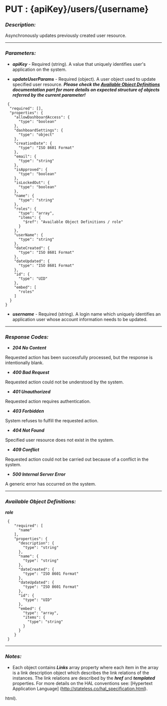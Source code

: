 
# PUT : {apiKey}/users/{username} 

### *Description:* 
Asynchronously updates previously created user resource. 



* * *
### *Parameters:*


- ***apiKey*** - Required (string). A value that uniquely identifies user&#39;s application on the system. 


- ***updateUserParams*** - Required (object). A user object used to update specified user resource. 
***Please check the [Available Object Definitions](#available-object-definitions) documentation part for more details on expected structure of objects referred by the current parameter!***

```
 {
  "required": [],
  "properties": {
    "allowDashboardAccess": {
      "type": "boolean"
    },
    "dashboardSettings": {
      "type": "object"
    },
    "creationDate": {
      "type": "ISO 8601 Format"
    },
    "email": {
      "type": "string"
    },
    "isApproved": {
      "type": "boolean"
    },
    "isLockedOut": {
      "type": "boolean"
    },
    "name": {
      "type": "string"
    },
    "roles": {
      "type": "array",
      "items": {
        "$ref": "Available Object Definitions / role"
      }
    },
    "userName": {
      "type": "string"
    },
    "dateCreated": {
      "type": "ISO 8601 Format"
    },
    "dateUpdated": {
      "type": "ISO 8601 Format"
    },
    "id": {
      "type": "UID"
    },
    "embed": [
      "roles"
    ]
  }
} 

```

- ***username*** - Required (string). A login name which uniquely identifies an application user whose account information needs to be updated. 


* * *
### *Response Codes:*


- ***204  No Content*** 

 Requested action has been successfully processed, but the response is intentionally blank. 


- ***400  Bad Request*** 

 Requested action could not be understood by the system. 


- ***401  Unauthorized*** 

 Requested action requires authentication. 


- ***403  Forbidden*** 

 System refuses to fulfill the requested action. 


- ***404  Not Found*** 

 Specified user resource does not exist in the system. 


- ***409  Conflict*** 

 Requested action could not be carried out because of a conflict in the system. 


- ***500  Internal Server Error*** 

 A generic error has occurred on the system. 



* * *
### *Available Object Definitions:*

***role***

```
 {
    "required": [
      "name"
    ],
    "properties": {
      "description": {
        "type": "string"
      },
      "name": {
        "type": "string"
      },
      "dateCreated": {
        "type": "ISO 8601 Format"
      },
      "dateUpdated": {
        "type": "ISO 8601 Format"
      },
      "id": {
        "type": "UID"
      },
      "embed": {
        "type": "array",
        "items": {
          "type": "string"
        }
      }
    }
 }
```
* * *
### *Notes:* 
- Each object contains ***Links*** array property where each item in the array is a link description object which describes the link relations of the instances. The link relations are described by the ***href*** and ***templated*** properties. For more details on the HAL conventions see: [Hypertext Application Language] (http://stateless.co/hal_specification.html).

html).

